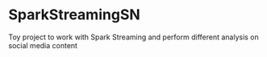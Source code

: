 # SparkStreamingSN
Toy project to work with Spark Streaming and perform different analysis on social media content
